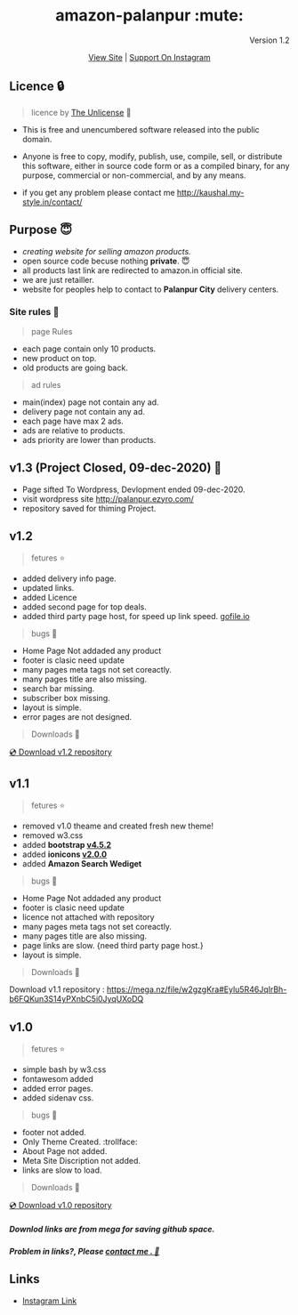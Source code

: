 <h1 align="center">amazon-palanpur :mute: </h1> 
<p align="right">Version 1.2</p>
<p align="center"><a href="https://kaushalbhatol.github.io/amazon-palanpur/" target="_blank">View Site</a> | <a href="http://instagram.com/amazon_palanpur/" target="_blank">Support On Instagram</a></p>

## Licence :lock:
> licence by [The Unlicense](https://github.com/KaushalBhatol/amazon-palanpur/blob/master/LICENSE) :key:

- This is free and unencumbered software released into the public domain.

- Anyone is free to copy, modify, publish, use, compile, sell, or distribute this software, either in source code form or as a compiled binary, for any purpose, commercial or non-commercial, and by any means.
 - if you get any problem please contact me http://kaushal.my-style.in/contact/
 

## Purpose :innocent:

 - *creating website for selling amazon products.*
 - open source code becuse nothing __private__. :innocent:
 - all products last link are redirected to amazon.in official site.
 - we are just retailler.
 - website for peoples help to contact to **Palanpur City** delivery centers.

### Site rules :page_facing_up:
> page Rules
- each page contain only 10 products. 
- new product on top.
- old products are going back.
> ad rules
- main(index) page not contain any ad.
- delivery page not contain any ad.
- each page have max 2 ads.
- ads are relative to products.
- ads priority are lower than products. 

## v1.3 (Project Closed, 09-dec-2020) :closed_book:

-  Page sifted To Wordpress, Devlopment ended 09-dec-2020. 
-  visit wordpress site http://palanpur.ezyro.com/  
-  repository saved for thiming Project.

## v1.2

>fetures :star:
- added delivery info page.
- updated links.
- added Licence
- added second page for top deals.
- added third party page host, for speed up link speed. [gofile.io](https://gofile.io/)

> bugs :bug:
- Home Page Not addaded any product
- footer is clasic need update
- many pages meta tags not set coreactly.
- many pages title are also missing.
- search bar missing.
- subscriber box missing.
- layout is simple.
- error pages are not designed.

> Downloads :file_folder:

 [:cd: Download v1.2 repository](https://mega.nz/file/czACQZqZ#T2-1HlyJ3bBMCmC3DIgPsoeSSOr7JLxsRCr4i3faMQI)

## v1.1

>fetures :star:
- removed v1.0 theame and created fresh new theme!
- removed w3.css
- added __bootstrap [v4.5.2](https://cdnjs.cloudflare.com/ajax/libs/twitter-bootstrap/4.5.2/css/bootstrap.min.css)__
- added __ionicons [v2.0.0](https://cdnjs.cloudflare.com/ajax/libs/ionicons/2.0.1/css/ionicons.min.css)__
- added __Amazon Search Wediget__

> bugs :bug:
- Home Page Not addaded any product
- footer is clasic need update
- licence not attached with repository
- many pages meta tags not set coreactly.
- many pages title are also missing.
- page links are slow. {need third party page host.}
- layout is simple.

> Downloads :file_folder:

 Download v1.1 repository : https://mega.nz/file/w2gzgKra#Eylu5R46JqIrBh-b6FQKun3S14yPXnbC5i0JyqUXoDQ

## v1.0

>fetures :star:
- simple bash by w3.css
- fontawesom added
- added error pages.
- added sidenav css.

> bugs :bug:
- footer not added.
- Only Theme Created. :trollface:
- About Page not added.
- Meta Site Discription not added.
- links are slow to load.
> Downloads :file_folder:

 [:cd: Download v1.0 repository](https://mega.nz/file/0u4XnCab#aCf9eR_C_Yhr1S9q0GUA_PJrvt-OX8ucaaZUXdAZQlU)


##### Downlod links are from mega for saving github space.

##### Problem in links?, Please [contact me . :e-mail:](http://kaushal.my-style.in/contact/)

## Links 

- [Instagram Link](http://instagram.com/amazon_palanpur/)
